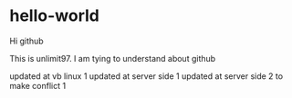# hello-world
Hi github

This is unlimit97. I am tying to understand about github

updated at vb linux 1
updated at server side 1
updated at server side 2 to make conflict 1

